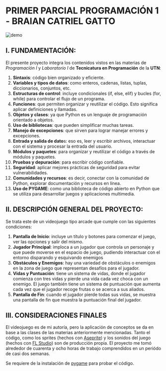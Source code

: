 # PRIMER PARCIAL PROGRAMACIÓN 1 - BRAIAN CATRIEL GATTO
![demo](https://github.com/seek-coder/PROG1-Primer-parcial/assets/130781541/0bfe6c60-a288-4506-9789-bd91d76fc591)

## I. FUNDAMENTACIÓN: 
El presente proyecto integra los contenidos vistos en las materias de _Programación I_ y _Laboratorio I_ de **Tecnicatura en Programación** de la **UTN**:

1) **Sintaxis**: código bien organizado y eficiente.
2) **Variables y tipos de datos**: como enteros, cadenas, listas, tuplas, diccionarios, conjuntos, etc.
3) **Estructuras de control**: incluye condicionales (if, else, elif) y bucles (for, while) para controlar el flujo de un programa.
4) **Funciones**: que permiten organizar y reutilizar el código. Esto significa aplicar definiciones y llamadas.
4) **Objetos y clases**: ya que Python es un lenguaje de programación orientado a objetos.
5) **Uso de bibliotecas**: que pueden simplificar muchas tareas.
6) **Manejo de excepciones**: que sirven para lograr manejar errores y excepciones.
7) **Entrada y salida de dato**s: eso es,  leer y escribir archivos, interactuar con el sistema y procesar la entrada del usuario.
8) **Módulos y paquetes**: para organizar y reutilizar el código a través de módulos y paquetes.
9) **Pruebas y depuración**: para escribir código confiable.
10) **Seguridad**: aplicar mejores prácticas de seguridad para evitar vulnerabilidades.
11) **Comunidades y recursos**: es decir, conectar con la comunidad de Python, explorar documentación y recursos en línea.
12) **Uso de PYGAME**: como una biblioteca de código abierto en Python que se utiliza para desarrollar juegos y aplicaciones multimedia.

## II. DESCRIPCIÓN GENERAL DEL PROYECTO:
Se trata este de un videojuego tipo arcade que cumple con las siguientes condiciones:
1) **Pantalla de Inicio**: incluye un título y botones para comenzar el juego, ver las opciones y salir del mismo.
2) **Jugador Principal**: imploca a un jugador que controla un personaje y que puede moverse en el espacio de juego, pudiendo interactuar con el entorno disparando y esquivando enemigos
3) **Obstáculos y Enemigos**: hay una variedad de obstáculos o enemigos en la zona de juego que representan desafíos para el jugador.
4) **Vidas y Puntuación**:  tiene un sistema de vidas, donde el jugador comienza con tres vidas y pierde una vida cada vez choca con un enemigo. El juego también tiene un sistema de puntuación que aumenta cada vez que el jugador recoge frutas o se acerca a sus aliados.
5) **Pantalla de Fin**: cuando el jugador pierde todas sus vidas, se muestra una pantalla de fin que muestra la puntuación final del jugador.

## III. CONSIDERACIONES FINALES
El videojuego es de mi autoría, pero la aplicación de conceptos se da en base a las clases de las materias anteriormente mencionadas. Tanto el código, como los sprites (hechos con [Aseprite](https://www.aseprite.org/)) y los sonidos del juego (hechos con [FL Studio](https://www.image-line.com/)) son de producción propia. 
El proyecto me tomó alrededor de cuarenta y ocho horas de trabajo comprendidos en un periódo de casi dos semanas.

Se requiere de la instalación de [pygame](https://www.pygame.org/news) para probar el código.
